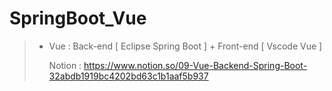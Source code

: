 # SpringBoot_Vue

> - Vue : Back-end [ Eclipse Spring Boot ] + Front-end [ Vscode Vue ]
>
>   Notion : https://www.notion.so/09-Vue-Backend-Spring-Boot-32abdb1919bc4202bd63c1b1aaf5b937